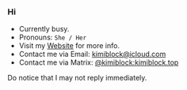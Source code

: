 ### Hi

- Currently busy.
- Pronouns: `She / Her`
- Visit my [Website](https://blog.kimiblock.top/about) for more info.
- Contact me via Email: [kimiblock@icloud.com](mailto:kimiblock@icloud.com)
- Contact me via Matrix: [@kimiblock:kimiblock.top](https://matrix.to/#/@kimiblock:kimiblock.top)

Do notice that I may not reply immediately.
